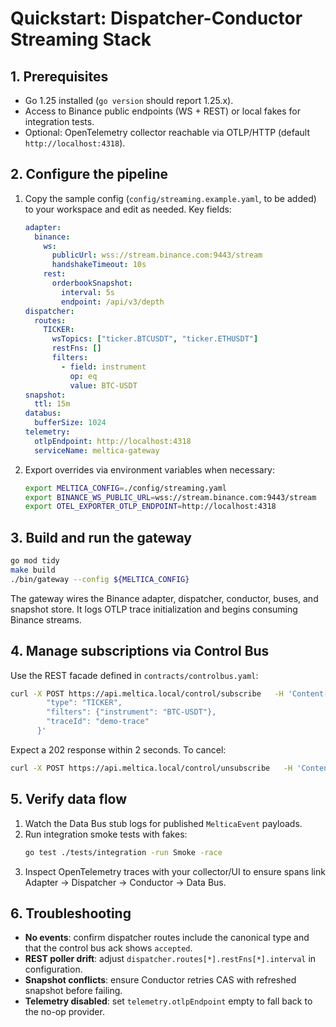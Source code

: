 # Quickstart: Dispatcher-Conductor Streaming Stack

## 1. Prerequisites
- Go 1.25 installed (`go version` should report 1.25.x).
- Access to Binance public endpoints (WS + REST) or local fakes for integration tests.
- Optional: OpenTelemetry collector reachable via OTLP/HTTP (default `http://localhost:4318`).

## 2. Configure the pipeline
1. Copy the sample config (`config/streaming.example.yaml`, to be added) to your workspace and edit as needed. Key fields:
   ```yaml
   adapter:
     binance:
       ws:
         publicUrl: wss://stream.binance.com:9443/stream
         handshakeTimeout: 10s
       rest:
         orderbookSnapshot:
           interval: 5s
           endpoint: /api/v3/depth
   dispatcher:
     routes:
       TICKER:
         wsTopics: ["ticker.BTCUSDT", "ticker.ETHUSDT"]
         restFns: []
         filters:
           - field: instrument
             op: eq
             value: BTC-USDT
   snapshot:
     ttl: 15m
   databus:
     bufferSize: 1024
   telemetry:
     otlpEndpoint: http://localhost:4318
     serviceName: meltica-gateway
   ```
2. Export overrides via environment variables when necessary:
   ```bash
   export MELTICA_CONFIG=./config/streaming.yaml
   export BINANCE_WS_PUBLIC_URL=wss://stream.binance.com:9443/stream
   export OTEL_EXPORTER_OTLP_ENDPOINT=http://localhost:4318
   ```

## 3. Build and run the gateway
```bash
go mod tidy
make build
./bin/gateway --config ${MELTICA_CONFIG}
```
The gateway wires the Binance adapter, dispatcher, conductor, buses, and snapshot store. It logs OTLP trace initialization and begins consuming Binance streams.

## 4. Manage subscriptions via Control Bus
Use the REST facade defined in `contracts/controlbus.yaml`:
```bash
curl -X POST https://api.meltica.local/control/subscribe   -H 'Content-Type: application/json'   -d '{
        "type": "TICKER",
        "filters": {"instrument": "BTC-USDT"},
        "traceId": "demo-trace"
      }'
```
Expect a 202 response within 2 seconds. To cancel:
```bash
curl -X POST https://api.meltica.local/control/unsubscribe   -H 'Content-Type: application/json'   -d '{"type": "TICKER"}'
```

## 5. Verify data flow
1. Watch the Data Bus stub logs for published `MelticaEvent` payloads.
2. Run integration smoke tests with fakes:
   ```bash
   go test ./tests/integration -run Smoke -race
   ```
3. Inspect OpenTelemetry traces with your collector/UI to ensure spans link Adapter → Dispatcher → Conductor → Data Bus.

## 6. Troubleshooting
- **No events**: confirm dispatcher routes include the canonical type and that the control bus ack shows `accepted`.
- **REST poller drift**: adjust `dispatcher.routes[*].restFns[*].interval` in configuration.
- **Snapshot conflicts**: ensure Conductor retries CAS with refreshed snapshot before failing.
- **Telemetry disabled**: set `telemetry.otlpEndpoint` empty to fall back to the no-op provider.
